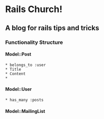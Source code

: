 # Rails Church!
## A blog for rails tips and tricks

### Functionality Structure

#### Model::Post
	* belongs_to :user
	* Title
	* Content
	*

#### Model::User
	* has_many :posts

#### Model::MailingList